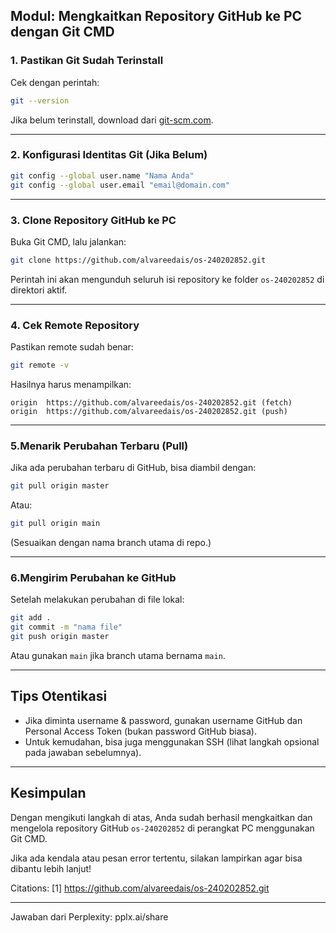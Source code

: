 
## Modul: Mengkaitkan Repository GitHub ke PC dengan Git CMD

### 1. **Pastikan Git Sudah Terinstall**
Cek dengan perintah:
```bash
git --version
```
Jika belum terinstall, download dari [git-scm.com](https://git-scm.com/).

---

### 2. **Konfigurasi Identitas Git (Jika Belum)**
```bash
git config --global user.name "Nama Anda"
git config --global user.email "email@domain.com"
```

---

### 3. **Clone Repository GitHub ke PC**
Buka Git CMD, lalu jalankan:
```bash
git clone https://github.com/alvareedais/os-240202852.git
```
Perintah ini akan mengunduh seluruh isi repository ke folder `os-240202852` di direktori aktif.

---

### 4. **Cek Remote Repository**
Pastikan remote sudah benar:
```bash
git remote -v
```
Hasilnya harus menampilkan:
```
origin  https://github.com/alvareedais/os-240202852.git (fetch)
origin  https://github.com/alvareedais/os-240202852.git (push)
```

---

### 5.**Menarik Perubahan Terbaru (Pull)**
Jika ada perubahan terbaru di GitHub, bisa diambil dengan:
```bash
git pull origin master
```
Atau:
```bash
git pull origin main
```
(Sesuaikan dengan nama branch utama di repo.)

---

### 6.**Mengirim Perubahan ke GitHub**
Setelah melakukan perubahan di file lokal:
```bash
git add .
git commit -m "nama file"
git push origin master
```
Atau gunakan `main` jika branch utama bernama `main`.

---

## **Tips Otentikasi**
- Jika diminta username & password, gunakan username GitHub dan Personal Access Token (bukan password GitHub biasa).
- Untuk kemudahan, bisa juga menggunakan SSH (lihat langkah opsional pada jawaban sebelumnya).

---

## **Kesimpulan**
Dengan mengikuti langkah di atas, Anda sudah berhasil mengkaitkan dan mengelola repository GitHub `os-240202852` di perangkat PC menggunakan Git CMD.

Jika ada kendala atau pesan error tertentu, silakan lampirkan agar bisa dibantu lebih lanjut!

Citations:
[1] https://github.com/alvareedais/os-240202852.git

---
Jawaban dari Perplexity: pplx.ai/share
